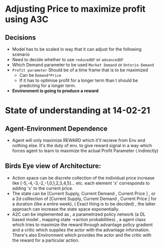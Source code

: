 # Adjusting Price to maximize profit using A3C
## Decisions
- Model has to be scaled in way that it can adjust for the following scenario
- Need to decide whether to use `reducedDF` or `advancedDF`
- Which Demand parameter to be used `Market Demand` or `Ontorio Demand`
- `Profit parameter` Should be of a time frame that is to be maximized
    - Can be `Demand*Price`
    - If it has to optimise profit for a longer term than t should be predicting for a longer term.
- __Environment is going to produce a reward__

# State of understanding at 14-02-21
## Agent-Environment Dependence
- Agent will only maximize REWARD which it'll recieve from Env and nothing else. It's the duty of env. to give reward signal in a way which forces agent to learn to maximize the actual Profit Parameter ( Indirectly)
## Birds Eye view of Architecture:
- Action space can be discrete collection of the individual price increase like  [-5,-4,-3,-2,-1,0,1,2,3,4,5]... etc. each element 'x' corresponds to adding 'x' to the current price.
- The state can be  [Current Supply, Current Demand , Current Price ] , or a 2d colllection of [Current Supply, Current Demand , Current Price ] for a duration (like a entire week), ( Exact thing is to be decided) , the latter approach can increase the state space exponentially.
- A2C can be implemented as , a parametrized policy network (a DL based model , mapping state ->action probabilities) , a agent class which tries to maximize the reward through advantage policy gradient and a critic which supplies the actor with the advantage information. There's also Environment which provides the actor and the critic with the reward for a particular action.

